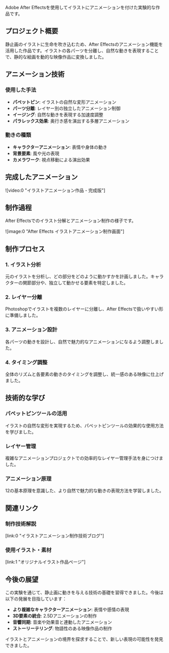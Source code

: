 Adobe After Effectsを使用してイラストにアニメーションを付けた実験的な作品です。

## プロジェクト概要

静止画のイラストに生命を吹き込むため、After Effectsのアニメーション機能を活用した作品です。イラストの各パーツを分離し、自然な動きを表現することで、静的な絵画を動的な映像作品に変換しました。

## アニメーション技術

### 使用した手法

- **パペットピン**: イラストの自然な変形アニメーション
- **パーツ分離**: レイヤー別の独立したアニメーション制御
- **イージング**: 自然な動きを表現する加速度調整
- **パラレックス効果**: 奥行き感を演出する多層アニメーション

### 動きの種類

- **キャラクターアニメーション**: 表情や身体の動き
- **背景要素**: 風や光の表現
- **カメラワーク**: 視点移動による演出効果

## 完成したアニメーション

![video:0 "イラストアニメーション作品 - 完成版"]

## 制作過程

After Effectsでのイラスト分解とアニメーション制作の様子です。

![image:0 "After Effects イラストアニメーション制作画面"]

## 制作プロセス

### 1. イラスト分析

元のイラストを分析し、どの部分をどのように動かすかを計画しました。キャラクターの関節部分や、独立して動かせる要素を特定しました。

### 2. レイヤー分離

Photoshopでイラストを複数のレイヤーに分離し、After Effectsで扱いやすい形に準備しました。

### 3. アニメーション設計

各パーツの動きを設計し、自然で魅力的なアニメーションになるよう調整しました。

### 4. タイミング調整

全体のリズムと各要素の動きのタイミングを調整し、統一感のある映像に仕上げました。

## 技術的な学び

### パペットピンツールの活用

イラストの自然な変形を実現するため、パペットピンツールの効果的な使用方法を学びました。

### レイヤー管理

複雑なアニメーションプロジェクトでの効率的なレイヤー管理手法を身につけました。

### アニメーション原理

12の基本原理を意識した、より自然で魅力的な動きの表現方法を学習しました。

## 関連リンク

### 制作技術解説

[link:0 "イラストアニメーション制作技術ブログ"]

### 使用イラスト・素材

[link:1 "オリジナルイラスト作品ページ"]

## 今後の展望

この実験を通じて、静止画に動きを与える技術の基礎を習得できました。今後は以下の発展を目指しています：

- **より複雑なキャラクターアニメーション**: 表情や感情の表現
- **3D要素の統合**: 2.5Dアニメーションの制作
- **音響同期**: 音楽や効果音と連動したアニメーション
- **ストーリーテリング**: 物語性のある映像作品の制作

イラストとアニメーションの境界を探求することで、新しい表現の可能性を発見できました。
